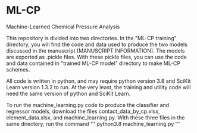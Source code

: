 # ML-CP
Machine-Learned Chemical Pressure Analysis

This repository is divided into two directories. In the "ML-CP training" directory, you will find the code and data used to produce the two models discussed in the manuscript [MANUSCRIPT INFORMATION]. The models are exported as .pickle files. With these pickle files, you can use the code and data contained in "trained ML-CP model" directory to make ML-CP schemes. 

All code is written in python, and may require python version 3.8 and SciKit Learn version 1.3.2 to run. At the very least, the training and utility code will need the same version of python and SciKit Learn. 

To run the machine_learning.py code to produce the classifier and regressor models, download the files contact_data_by_cp.xlsx, element_data.xlsx, and machine_learning.py. With these three files in the same directory, run the command 
'''
python3.8 machine_learning.py
'''
